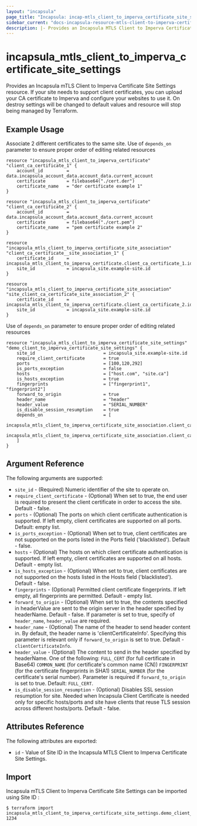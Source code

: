 ```yaml
---
layout: "incapsula"
page_title: "Incapsula: incap-mtls_client_to_imperva_certificate_site_settings"
sidebar_current: "docs-incapsula-resource-mtls-client-to-imperva-certificate-site-settings"
description: |- Provides an Incapsula MTLS Client to Imperva Certificate Site Settings resource.
---
```


# incapsula_mtls_client_to_imperva_certificate_site_settings

Provides an Incapsula mTLS Client to Imperva Certificate Site Settings resource.
If your site needs to support client certificates, you can upload your CA certificate to Imperva and configure your websites to use it.
On destroy settings will be changed to default values and resource will stop being managed by Terraform.

## Example Usage
Associate 2 different certificates to the same site.
Use of `depends_on` parameter to ensure proper order of editing related resources

```hcl
resource "incapsula_mtls_client_to_imperva_certificate" "client_ca_certificate_1" {
    account_id         = data.incapsula_account_data.account_data.current_account
    certificate        = filebase64("./cert.der")
    certificate_name   = "der certificate example 1"
}

resource "incapsula_mtls_client_to_imperva_certificate" "client_ca_certificate_2" {
    account_id         = data.incapsula_account_data.account_data.current_account
    certificate        = filebase64("./cert.pem")
    certificate_name   = "pem certificate example 2"
}

resource "incapsula_mtls_client_to_imperva_certificate_site_association" "client_ca_certificate__site_association_1" {
    certificate_id     = incapsula_mtls_client_to_imperva_certificate.client_ca_certificate_1.id
    site_id            = incapsula_site.example-site.id
}

resource "incapsula_mtls_client_to_imperva_certificate_site_association" "site_client_ca_certificate_site_association_2" {
    certificate_id     = incapsula_mtls_client_to_imperva_certificate.client_ca_certificate_2.id
    site_id            = incapsula_site.example-site.id
}
```

Use of `depends_on` parameter to ensure proper order of editing related resources

```hcl
resource "incapsula_mtls_client_to_imperva_certificate_site_settings" "demo_client_to_imperva_certificate_site_settings" {
    site_id                          = incapsula_site.example-site.id
    require_client_certificate       = true
    ports                            = [100,120,292]
    is_ports_exception               = false
    hosts                            = ["host.com", "site.ca"]
    is_hosts_exception               = true
    fingerprints                     = ["fingerprint1", "fingerprint2"]
    forward_to_origin                = true
    header_name                      = "header"
    header_value                     = "SERIAL_NUMBER"
    is_disable_session_resumption    = true
    depends_on                       = [
        incapsula_mtls_client_to_imperva_certificate_site_association.client_ca_certificate_site_association_1,
        incapsula_mtls_client_to_imperva_certificate_site_association.client_ca_certificate_site_association_2
    ]
}
```

## Argument Reference

The following arguments are supported:

* `site_id` - (Required) Numeric identifier of the site to operate on.
* `require_client_certificate` - (Optional) When set to true, the end user is required to present the client certificate in order to access the site. Default - false.
* `ports` - (Optional) The ports on which client certificate authentication is supported. If left empty, client certificates are supported on all ports. Default: empty list.
* `is_ports_exception` - (Optional) When set to true, client certificates are not supported on the ports listed in the Ports field ('blacklisted'). Default - false.
* `hosts` - (Optional) The hosts on which client certificate authentication is supported. If left empty, client certificates are supported on all hosts. Default - empty list.
* `is_hosts_exception` - (Optional) When set to true, client certificates are not supported on the hosts listed in the Hosts field ('blacklisted'). Default - false.
* `fingerprints` - (Optional) Permitted client certificate fingerprints. If left empty, all fingerprints are permitted. Default - empty list.
* `forward_to_origin` - (Optional) When set to true, the contents specified in headerValue are sent to the origin server in the header specified by headerName. Default - false. If parameter is set to true, specify of `header_name`, `header_value` are required.
* `header_name` - (Optional) The name of the header to send header content in. By default, the header name is 'clientCertificateInfo'. Specifying this parameter is relevant only if `forward_to_origin` is set to true. Default - `clientCertificateInfo`.
* `header_value` - (Optional) The content to send in the header specified by headerName. One of the following: `FULL_CERT` (for full certificate in Base64) `COMMON_NAME` (for certificate's common name (CN)) `FINGERPRINT` (for the certificate fingerprints in SHA1) `SERIAL_NUMBER` (for the certificate's serial number). Parameter is required if `forward_to_origin` is set to true. Default: `FULL_CERT`.
* `is_disable_session_resumption` - (Optional) Disables SSL session resumption for site. Needed when Incapsula Client Certificate is needed only for specific hosts/ports and site have clients that reuse TLS session across different hosts/ports. Default - false.

## Attributes Reference

The following attributes are exported:

* `id` - Value of Site ID in the Incapsula MTLS Client to Imperva Certificate Site Settings.

## Import

Incapsula mTLS Client to Imperva Certificate Site Settings can be imported using Site ID :

```
$ terraform import incapsula_mtls_client_to_imperva_certificate_site_settings.demo_client_to_imperva_certificate_site_settings 1234

```

